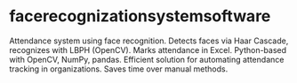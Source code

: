 # facerecognizationsystemsoftware
Attendance system using face recognition. Detects faces via Haar Cascade, recognizes with LBPH (OpenCV). Marks attendance in Excel. Python-based with OpenCV, NumPy, pandas. Efficient solution for automating attendance tracking in organizations. Saves time over manual methods.
